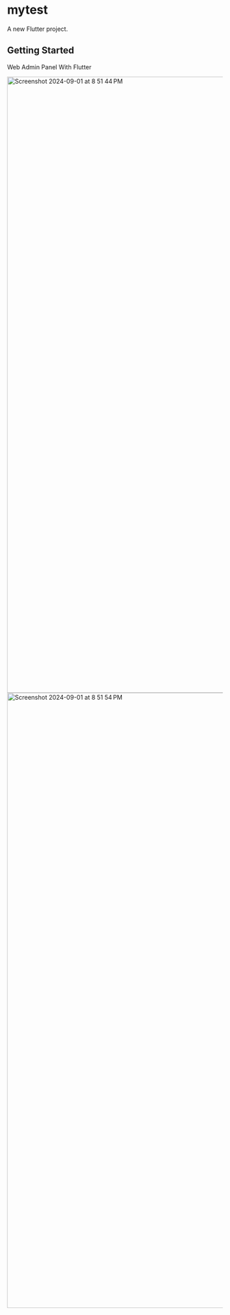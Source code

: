 # mytest

A new Flutter project.

## Getting Started

Web Admin Panel With Flutter

<img width="1437" alt="Screenshot 2024-09-01 at 8 51 44 PM" src="https://github.com/user-attachments/assets/643531f5-3f8a-4249-b57a-9edf6a37ff59">
<img width="1435" alt="Screenshot 2024-09-01 at 8 51 54 PM" src="https://github.com/user-attachments/assets/63cac2be-e866-46eb-8ca1-e2ce6d22778e">
